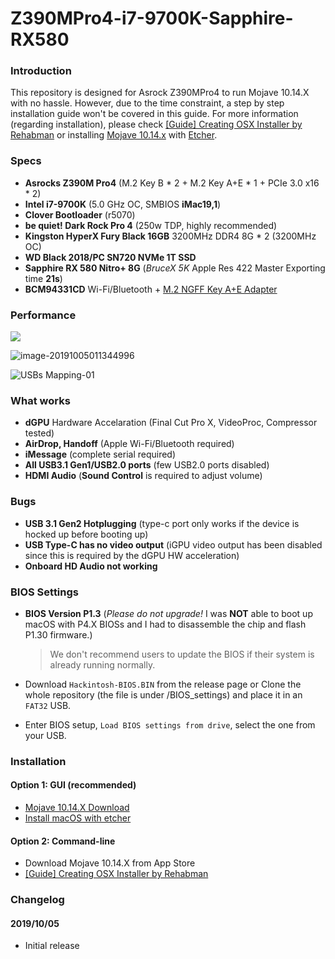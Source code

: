 # Z390MPro4-i7-9700K-Sapphire-RX580
### Introduction

This repository is designed for Asrock Z390MPro4  to run Mojave 10.14.X with no hassle. However, due to the time constraint, a step by step installation guide won't be covered in this guide. For more information (regarding installation), please check [[Guide] Creating OSX Installer by Rehabman](https://www.tonymacx86.com/threads/guide-booting-the-os-x-installer-on-laptops-with-clover.148093/) or installing [Mojave 10.14.x](https://mirrors.dtops.cc/iso/MacOS/daliansky_macos/) with [Etcher](https://www.balena.io/etcher/).

### Specs

- **Asrocks Z390M Pro4** (M.2 Key B * 2 + M.2 Key A+E * 1 + PCIe 3.0 x16 * 2)
- **Intel i7-9700K** (5.0 GHz OC, SMBIOS **iMac19,1**)
- **Clover Bootloader** (r5070)
- **be quiet! Dark Rock Pro 4** (250w TDP, highly recommended)
- **Kingston HyperX Fury Black 16GB** 3200MHz DDR4 8G * 2 (3200MHz OC)
- **WD Black 2018/PC SN720 NVMe 1T SSD**
- **Sapphire RX 580 Nitro+ 8G** (*BruceX 5K* Apple Res 422 Master Exporting time **21s**)
- **BCM94331CD** Wi-Fi/Bluetooth + [M.2 NGFF Key A+E Adapter](https://www.ebay.co.uk/itm/BCM94360CS2-BCM943224PCIEBT2-12-6-Pin-WIFI-wireless-card-module-to-NGFF-M-2/223633015347?hash=item3411910233:g:clQAAOSwI7lcld~Z) 

### Performance

![](https://i.imgur.com/WpDL9K3.png)

![image-20191005011344996](https://i.imgur.com/ygmo7NY.png)

![USBs Mapping-01](https://i.imgur.com/DCBv66S.png)

### What works

- **dGPU** Hardware Accelaration  (Final Cut Pro X, VideoProc, Compressor tested)
- **AirDrop, Handoff** (Apple Wi-Fi/Bluetooth required)
- **iMessage** (complete serial required) 
- **All USB3.1 Gen1/USB2.0 ports** (few USB2.0 ports disabled) 
- **HDMI Audio** (**Sound Control** is required to adjust volume)

### Bugs 

- **USB 3.1 Gen2 Hotplugging** (type-c port only works if the device is hocked up before booting up)
- **USB Type-C has no video output** (iGPU video output has been disabled since this is required by the dGPU HW acceleration)
- **Onboard HD Audio not working** 

### BIOS Settings

* **BIOS Version P1.3** (*Please do not upgrade!* I was **NOT** able to boot up macOS with P4.X BIOSs and I had to disassemble the chip and flash P1.30 firmware.) 

  > We don't recommend users to update the BIOS if their system is already running normally.

* Download `Hackintosh-BIOS.BIN` from the release page or Clone the whole repository (the file is under /BIOS_settings) and place it in an `FAT32` USB. 

* Enter BIOS setup, `Load BIOS settings from drive`, select the one from your USB.

### Installation

#### Option 1: GUI (recommended)

- [Mojave 10.14.X Download](https://mirrors.dtops.cc/iso/MacOS/daliansky_macos/)
- [Install macOS with etcher](https://www.balena.io/etcher/)

#### Option 2: Command-line

- Download Mojave 10.14.X from App Store
- [[Guide] Creating OSX Installer by Rehabman](https://www.tonymacx86.com/threads/guide-booting-the-os-x-installer-on-laptops-with-clover.148093/) 

### Changelog

#### 2019/10/05

* Initial release


